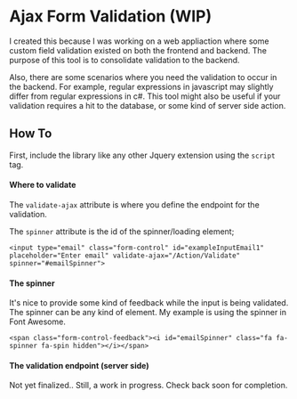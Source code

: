 # Ajax Form Validation (WIP)

I created this because I was working on a web appliaction where some custom field validation existed on both the frontend and backend. The purpose of this tool is to consolidate validation to the backend.

Also, there are some scenarios where you need the validation to occur in the backend. For example, regular expressions in javascript may slightly differ from regular expressions in c#. This tool might also be useful if your validation requires a hit to the database, or some kind of server side action.

## How To

First, include the library like any other Jquery extension using the `script` tag.

#### Where to validate

The `validate-ajax` attribute is where you define the endpoint for the validation.

The `spinner` attribute is the id of the spinner/loading element;

    <input type="email" class="form-control" id="exampleInputEmail1" placeholder="Enter email" validate-ajax="/Action/Validate" spinner="#emailSpinner">
    
#### The spinner

It's nice to provide some kind of feedback while the input is being validated. The spinner can be any kind of element. My example is using the spinner in Font Awesome.

    <span class="form-control-feedback"><i id="emailSpinner" class="fa fa-spinner fa-spin hidden"></i></span>

#### The validation endpoint (server side)

Not yet finalized.. Still, a work in progress. Check back soon for completion.